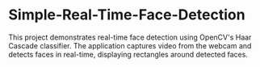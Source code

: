# Simple-Real-Time-Face-Detection
This project demonstrates real-time face detection using OpenCV's Haar Cascade classifier. The application captures video from the webcam and detects faces in real-time, displaying rectangles around detected faces.
